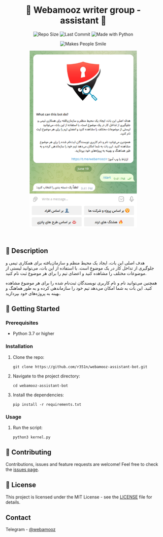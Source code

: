 

<h1 align="center">👥 Webamooz writer group - assistant 👥</h1>

<p align="center">
    <img src="https://img.shields.io/github/repo-size/r351n/webamooz-assistant-bot" alt="Repo Size">
    <img src="https://img.shields.io/github/last-commit/r351n/webamooz-assistant-bot" alt="Last Commit">
    <img src="https://img.shields.io/badge/Made%20with-Python-1f425f.svg" alt="Made with Python">

</p>

<p align="center">
    <img src="https://forthebadge.com/images/badges/makes-people-smile.svg" alt="Makes People Smile">
</p>

<p align="center">
    <img src="https://raw.githubusercontent.com/r351n/webamooz-assistant-bot/main/Screenshot.png" alt="Demo" width="348" height="573">
</p>

<br>

## 📖 Description

هدف اصلی این بات، ایجاد یک محیط منظم و سازمان‌یافته برای همکاری تیمی و جلوگیری از تداخل کار در یک موضوع است. با استفاده از این بات، می‌توانید لیستی از موضوعات مختلف را مشاهده کنید و اعضای تیم را برای هر موضوع ثبت نام کنید. 

همچنین می‌توانید نام و نام کاربری نویسندگان ثبت‌نام شده را برای هر موضوع مشاهده کنید. این بات به شما امکان می‌دهد تیم خود را سازماندهی کرده و به طور هماهنگ و بهینه به پروژه‌های خود بپردازید.



## 🚀 Getting Started

### Prerequisites

* Python 3.7 or higher

### Installation

1. Clone the repo:
    ```
    git clone https://github.com/r351n/webamooz-assistant-bot.git
    ```

2. Navigate to the project directory:
    ```
    cd webamooz-assistant-bot
    ```

3. Install the dependencies:
    ```
    pip install -r requirements.txt
    ```

### Usage

1. Run the script:
    ```
    python3 kernel.py
    ```

## 🤝 Contributing

Contributions, issues and feature requests are welcome! Feel free to check the [issues page](https://github.com/r351n/webamooz-assistant-bot/issues).

## 📝 License

This project is licensed under the MIT License - see the [LICENSE](https://github.com/r351n/webamooz-assistant-bot/blob/main/LICENSE) file for details.

<!-- CONTACT -->
## Contact

Telegram - [@webamooz](https://t.me/webamoozir)
